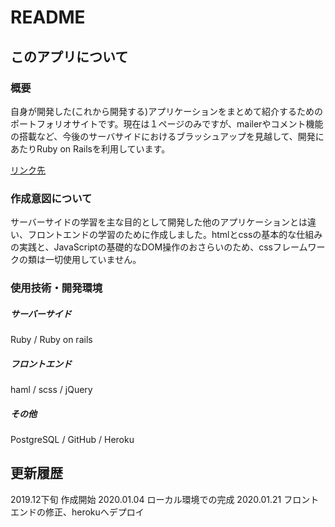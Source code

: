 # README

## このアプリについて

### 概要

自身が開発した(これから開発する)アプリケーションをまとめて紹介するためのポートフォリオサイトです。現在は１ページのみですが、mailerやコメント機能の搭載など、今後のサーバサイドにおけるブラッシュアップを見越して、開発にあたりRuby on Railsを利用しています。

[リンク先](https://hrtg-ymzk.herokuapp.com/)

### 作成意図について

サーバーサイドの学習を主な目的として開発した他のアプリケーションとは違い、フロントエンドの学習のために作成しました。htmlとcssの基本的な仕組みの実践と、JavaScriptの基礎的なDOM操作のおさらいのため、cssフレームワークの類は一切使用していません。

### 使用技術・開発環境

##### サーバーサイド
Ruby / Ruby on rails
##### フロントエンド
haml / scss / jQuery
##### その他
PostgreSQL / GitHub / Heroku

## 更新履歴

2019.12下旬 作成開始
2020.01.04 ローカル環境での完成
2020.01.21 フロントエンドの修正、herokuへデプロイ


<!-- 
This README would normally document whatever steps are necessary to get the
application up and running.

Things you may want to cover:

* Ruby version

* System dependencies

* Configuration

* Database creation

* Database initialization

* How to run the test suite

* Services (job queues, cache servers, search engines, etc.)

* Deployment instructions

* ... -->
